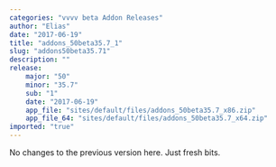 ```yaml
---
categories: "vvvv beta Addon Releases"
author: "Elias"
date: "2017-06-19"
title: "addons_50beta35.7_1"
slug: "addons50beta35.71"
description: ""
release: 
    major: "50"
    minor: "35.7"
    sub: "1"
    date: "2017-06-19"
    app_file: "sites/default/files/addons_50beta35.7_x86.zip"
    app_file_64: "sites/default/files/addons_50beta35.7_x64.zip"
imported: "true"
---
```



No changes to the previous version here. Just fresh bits.